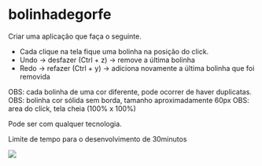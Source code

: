 # bolinhadegorfe

Criar uma aplicação que faça o seguinte.

* Cada clique na tela fique uma bolinha na posição do click.
* Undo -> desfazer (Ctrl + z) -> remove a última bolinha
* Redo -> refazer (Ctrl + y) -> adiciona novamente a última bolinha que foi removida

OBS: cada bolinha de uma cor diferente, pode ocorrer de haver duplicatas.
OBS: bolinha cor sólida sem borda, tamanho aproximadamente 60px
OBS: area do click, tela cheia (100% x 100%)

Pode ser com qualquer tecnologia.

Limite de tempo para o desenvolvimento de 30minutos

<img src="https://media.discordapp.net/attachments/1050378555365793864/1050378555558735922/Captura_de_tela_de_2022-12-08_08-46-59.png?width=554&height=468">
